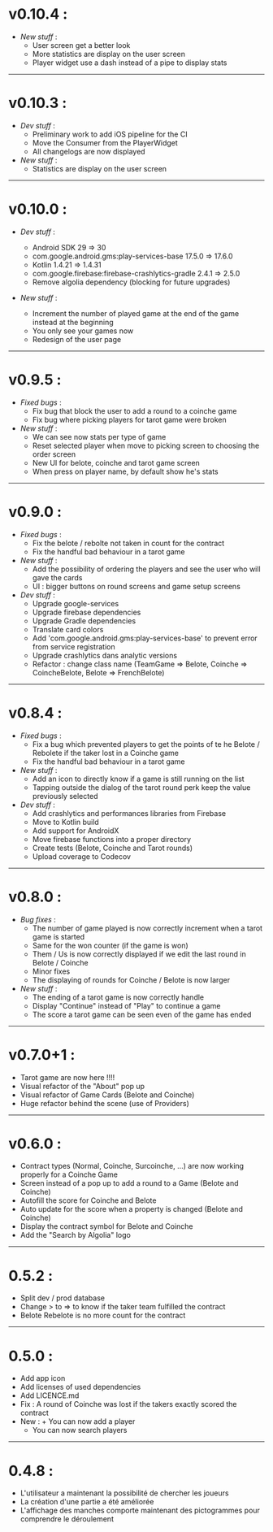 # **v0.10.4** :

- *New stuff* :
  - User screen get a better look
  - More statistics are display on the user screen
  - Player widget use a dash instead of a pipe to display stats

***

# **v0.10.3** :

- *Dev stuff* :
  - Preliminary work to add iOS pipeline for the CI
  - Move the Consumer from the PlayerWidget
  - All changelogs are now displayed
- *New stuff* :
  - Statistics are display on the user screen

***

# **v0.10.0** :

- *Dev stuff* :
  - Android SDK 29 => 30
  - com.google.android.gms:play-services-base 17.5.0 => 17.6.0
  - Kotlin 1.4.21 => 1.4.31
  - com.google.firebase:firebase-crashlytics-gradle 2.4.1 => 2.5.0
  - Remove algolia dependency (blocking for future upgrades)

- *New stuff* :
  - Increment the number of played game at the end of the game instead at the beginning
  - You only see your games now
  - Redesign of the user page

***

# **v0.9.5** :

- *Fixed bugs* :
  - Fix bug that block the user to add a round to a coinche game
  - Fix bug where picking players for tarot game were broken
- *New stuff* :
  - We can see now stats per type of game
  - Reset selected player when move to picking screen to choosing the order screen
  - New UI for belote, coinche and tarot game screen
  - When press on player name, by default show he's stats

***

# **v0.9.0** :

- *Fixed bugs* :
  - Fix the belote / rebolte not taken in count for the contract
  - Fix the handful bad behaviour in a tarot game
- *New stuff* :
  - Add the possibility of ordering the players and see the user who will gave the cards
  - UI : bigger buttons on round screens and game setup screens
- *Dev stuff* :
  - Upgrade google-services
  - Upgrade firebase dependencies
  - Upgrade Gradle dependencies
  - Translate card colors
  - Add 'com.google.android.gms:play-services-base' to prevent error from service registration
  - Upgrade crashlytics dans analytic versions
  - Refactor : change class name (TeamGame => Belote, Coinche => CoincheBelote, Belote => FrenchBelote)

***

# **v0.8.4** :

- *Fixed bugs* :
  - Fix a bug which prevented players to get the points of te he Belote / Rebolete if the taker lost in a Coinche game
  - Fix the handful bad behaviour in a tarot game
- *New stuff* :
  - Add an icon to directly know if a game is still running on the list
  - Tapping outside the dialog of the tarot round perk keep the value previously selected
- *Dev stuff* :
  - Add crashlytics and performances libraries from Firebase
  - Move to Kotlin build
  - Add support for AndroidX
  - Move firebase functions into a proper directory
  - Create tests (Belote, Coinche and Tarot rounds)
  - Upload coverage to Codecov

***

# **v0.8.0** :

- *Bug fixes* :
  - The number of game played is now correctly increment when a tarot game is started
  - Same for the won counter (if the game is won)
  - Them / Us is now correctly displayed if we edit the last round in Belote / Coinche
  - Minor fixes
  - The displaying of rounds for Coinche / Belote is now larger
- *New stuff* :
  - The ending of a tarot game is now correctly handle
  - Display "Continue" instead of "Play" to continue a game
  - The score a tarot game can be seen even of the game has ended

***

# **v0.7.0+1** :

- Tarot game are now here !!!!
- Visual refactor of the "About" pop up
- Visual refactor of Game Cards (Belote and Coinche)
- Huge refactor behind the scene (use of Providers)

***

# **v0.6.0** :

- Contract types (Normal, Coinche, Surcoinche, ...) are now working properly for a Coinche Game
- Screen instead of a pop up to add a round to a Game (Belote and Coinche)
- Autofill the score for Coinche and Belote
- Auto update for the score when a property is changed (Belote and Coinche)
- Display the contract symbol for Belote and Coinche
- Add the "Search by Algolia" logo

***

# **0.5.2** :

- Split dev / prod database
- Change > to => to know if the taker team fulfilled the contract
- Belote Rebelote is no more count for the contract

***

# **0.5.0** :

- Add app icon
- Add licenses of used dependencies
- Add LICENCE.md
- Fix : A round of Coinche was lost if the takers exactly scored the contract
- New : + You can now add a player
  + You can now search players

***

# **0.4.8** :

- L'utilisateur a maintenant la possibilité de chercher les joueurs
- La création d'une partie a été améliorée
- L'affichage des manches comporte maintenant des pictogrammes pour comprendre le déroulement